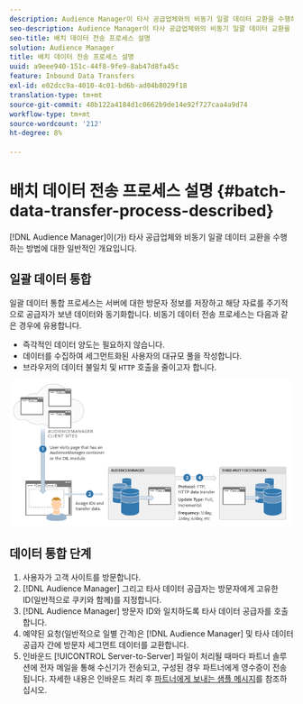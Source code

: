 ```yaml
---
description: Audience Manager이 타사 공급업체와의 비동기 일괄 데이터 교환을 수행하는 방법에 대한 일반적인 개요입니다.
seo-description: Audience Manager이 타사 공급업체와의 비동기 일괄 데이터 교환을 수행하는 방법에 대한 일반적인 개요입니다.
seo-title: 배치 데이터 전송 프로세스 설명
solution: Audience Manager
title: 배치 데이터 전송 프로세스 설명
uuid: a9eee940-151c-44f8-9fe9-8ab47d8fa45c
feature: Inbound Data Transfers
exl-id: e02dcc9a-4010-4c01-bd6b-ad04b8029f18
translation-type: tm+mt
source-git-commit: 48b122a4184d1c0662b9de14e92f727caa4a9d74
workflow-type: tm+mt
source-wordcount: '212'
ht-degree: 8%

---
```


# 배치 데이터 전송 프로세스 설명 {#batch-data-transfer-process-described}

[!DNL Audience Manager]이(가) 타사 공급업체와 비동기 일괄 데이터 교환을 수행하는 방법에 대한 일반적인 개요입니다.

## 일괄 데이터 통합

<!-- c_async.xml -->

일괄 데이터 통합 프로세스는 서버에 대한 방문자 정보를 저장하고 해당 자료를 주기적으로 공급자가 보낸 데이터와 동기화합니다. 비동기 데이터 전송 프로세스는 다음과 같은 경우에 유용합니다.

* 즉각적인 데이터 양도는 필요하지 않습니다.
* 데이터를 수집하여 세그먼트화된 사용자의 대규모 풀을 작성합니다.
* 브라우저의 데이터 불일치 및 `HTTP` 호출을 줄이고자 합니다.

![](assets/s2s_70.png)

## 데이터 통합 단계

1. 사용자가 고객 사이트를 방문합니다.
1. [!DNL Audience Manager] 그리고 타사 데이터 공급자는 방문자에게 고유한 ID(일반적으로 쿠키와 함께)를 지정합니다.
1. [!DNL Audience Manager] 방문자 ID와 일치하도록 타사 데이터 공급자를 호출합니다.
1. 예약된 요청(일반적으로 일별 간격)은 [!DNL Audience Manager] 및 타사 데이터 공급자 간에 방문자 세그먼트 데이터를 교환합니다.
1. 인바운드 [!UICONTROL Server-to-Server] 파일이 처리될 때마다 파트너 솔루션에 전자 메일을 통해 수신기가 전송되고, 구성된 경우 파트너에게 영수증이 전송됩니다. 자세한 내용은 인바운드 처리 후 [파트너에게 보내는 샘플 메시지](../../../integration/sending-audience-data/batch-data-transfer-explained/inbound-receipt-message.md)를 참조하십시오.
